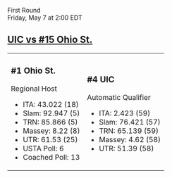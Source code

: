 First Round  
Friday, May 7 at 2:00 EDT
## [UIC vs #15 Ohio St.](https://www.ncaa.com/game/5833675) 

<table><tr><td>  

### #1 Ohio St.  

Regional Host  
- ITA: 43.022 (18)  
- Slam: 92.947 (5)  
- TRN: 85.866 (5)  
- Massey: 8.22 (8)  
- UTR: 61.53 (25)  
- USTA Poll: 6  
- Coached Poll: 13  

</td><td>  

### #4 UIC  

Automatic Qualifier  
- ITA: 2.423 (59)  
- Slam: 76.421 (57)  
- TRN: 65.139 (59)  
- Massey: 4.62 (58)  
- UTR: 51.39 (58)  

</td></tr></table>  